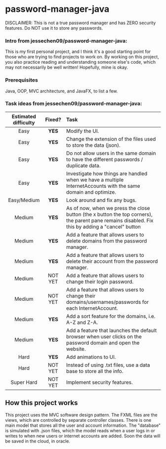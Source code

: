 # password-manager-java

DISCLAIMER: This is not a true password manager and has ZERO security features. Do NOT use it to store any passwords.

### Intro from **jessechen09/password-manager-java**:
This is my first personal project, and I think it's a good starting point for those who are trying to find projects to work on. By working on this project, you also practice reading and understanding someone else's code, which may not necessarily be well written! Hopefully, mine is okay.

### Prerequisites

Java, OOP, MVC architecture, and JavaFX, to list a few.

### Task ideas from **jessechen09/password-manager-java**:

| Estimated difficulty | Fixed?       | Task        |
| :------------------: | :----------: | :---------- |
|Easy                  | **YES**      |Modify the UI.|
|Easy                  | **YES**      |Change the extension of the files used to store the data (json).|
|Easy                  | **YES**      |Do not allow users in the same domain to have the different passwords / duplicate data.|
|Easy                  | **YES**      |Investigate how things are handled when we have a multiple InternetAccounts with the same domain and optimize.|
|Easy/Medium           | **YES**      |Look around and fix any bugs.|
|Medium                | **YES**      |As of now, when we press the close button (the x button the top corners), the parent pane remains disabled. Fix this by adding a "cancel" button|
|Medium                | **YES**      |Add a feature that allows users to delete domains from the password manager.|
|Medium                | **YES**      |Add a feature that allows users to delete their account from the password manager.|
|Medium                | NOT YET      |Add a feature that allows users to change their login password.|
|Medium                | NOT YET      |Add a feature that allows users to change their domains/usernames/passwords for each InternetAccount.|
|Medium                | **YES**      |Add a sort feature for the domains, i.e. A-Z and Z-A.|
|Medium                | **YES**      |Add a feature that launches the default browser when user clicks on the password domain and open the website.|
|Hard                  | **YES**      |Add animations to UI.|
|Hard                  | NOT YET      |Instead of using .txt files, use a data base to store all the info.|
|Super Hard            | NOT YET      |Implement security features.|

## How this project works

This project uses the MVC software design pattern. The FXML files are the views, which are controlled by separate controller classes. There is one main model that stores all the user and account information. The "database" is simulated with .json files, which the model reads when a user logs in or writes to when new users or internet accounts are added.
Soon the data will be saved in the cloud, in oracle.
